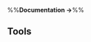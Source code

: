 <link rel="stylesheet" href="{{baseUrl}}/css/textbook.css">

<div class="website-content">

%%**Documentation &rarr;**%%

## Tools

<div id="main">

<include src="./javaDoc/topicPanel.md" />
<include src="./markdown/topicPanel.md" />
<include src="./asciiDoc/topicPanel.md" />

</div>

</div>
